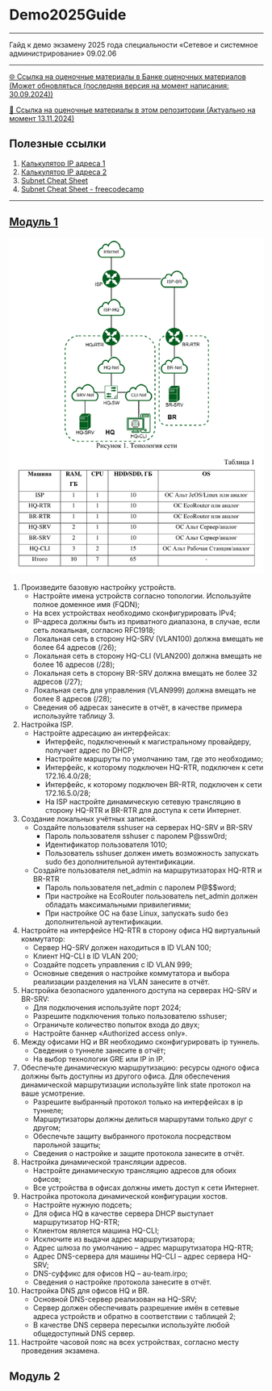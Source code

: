# Demo2025Guide

---

Гайд к демо экзамену 2025 года специальности «Сетевое и системное администрирование» 09.02.06

---

[🌐 Ссылка на оценочные материалы в Банке оценочных материалов (Может обновляться (последняя версия на момент написания: 30.09.2024))](https://bom.firpo.ru/Public/2359)

[📂 Ссылка на оценочные материалы в этом репозитории (Актуально на момент 13.11.2024)](https://github.com/MaHivka/Demo2025Guide/blob/main/Оценочные%20материалы/КОД%2009.02.06-1-2025%20Том%201.pdf)

## Полезные ссылки
1. [Калькулятор IP адреса 1](https://www.calcip.com/)
2. [Калькулятор IP адреса 2](https://ip-calculator.ru/)
3. [Subnet Cheat Sheet](https://www.aelius.com/njh/subnet_sheet.html)
4. [Subnet Cheat Sheet - freecodecamp](https://www.freecodecamp.org/news/subnet-cheat-sheet-24-subnet-mask-30-26-27-29-and-other-ip-address-cidr-network-references/)

---

## [Модуль 1]()
![Топология сети модуля 1](https://github.com/MaHivka/Demo2025Guide/blob/main/Оценочные%20материалы/Картинки/20241113_160304.png)
1. Произведите базовую настройку устройств.
	- Настройте имена устройств согласно топологии. Используйте полное доменное имя (FQDN);
	- На всех устройствах необходимо сконфигурировать IPv4;
	- IP-адреса должны быть из приватного диапазона, в случае, если сеть локальная, согласно RFC1918;
	- Локальная сеть в сторону HQ-SRV (VLAN100) должна вмещать не более 64 адресов (/26);
	- Локальная сеть в сторону HQ-CLI (VLAN200) должна вмещать не более 16 адресов (/28);
	- Локальная сеть в сторону BR-SRV должна вмещать не более 32 адресов (/27);
	- Локальная сеть для управления (VLAN999) должна вмещать не более 8 адресов (/28);
	- Сведения об адресах занесите в отчёт, в качестве примера используйте таблицу 3.
2. Настройка ISP.
	- Настройте адресацию ан интерфейсах:
    	- Интерфейс, подключенный к магистральному провайдеру, получает адрес по DHCP;
    	- Настройте маршруты по умолчанию там, где это необходимо;
    	- Интерфейс, к которому подключен HQ-RTR, подключен к сети 172.16.4.0/28;
    	- Интерфейс, к которому подключен BR-RTR, подключен к сети 172.16.5.0/28;
    	- На ISP настройте динамическую сетевую трансляцию в сторону HQ-RTR и BR-RTR для доступа к сети Интернет.
3. Создание локальных учётных записей.
	- Создайте пользователя sshuser на серверах HQ-SRV и BR-SRV
    	- Пароль пользователя sshuser с паролем P@ssw0rd;
    	- Идентификатор пользователя 1010;
    	- Пользователь sshuser должен иметь возможность запускать sudo без дополнительной аутентификации.
  	- Создайте пользователя net_admin на маршрутизаторах HQ-RTR и BR-RTR
    	- Пароль пользователя net_admin с паролем P@$$word;
    	- При настройке на EcoRouter пользователь net_admin должен обладать максимальными привилегиями;
    	- При настройке ОС на базе Linux, запускать sudo без дополнительной аутентификации.
4. Настройте на интерфейсе HQ-RTR в сторону офиса HQ виртуальный коммутатор:
	- Сервер HQ-SRV должен находиться в ID VLAN 100;
	- Клиент HQ-CLI в ID VLAN 200;
	- Создайте подсеть управления с ID VLAN 999;
	- Основные сведения о настройке коммутатора и выбора реализации разделения на VLAN занесите в отчёт.
5. Настройка безопасного удаленного доступа на серверах HQ-SRV и BR-SRV:
	- Для подключения используйте порт 2024;
	- Разрешите подключения только пользователю sshuser;
	- Ограничьте количество попыток входа до двух;
	- Настройте баннер «Authorized access only».
6. Между офисами HQ и BR необходимо сконфигурировать ip туннель.
	- Сведения о туннеле занесите в отчёт;
	- На выбор технологии GRE или IP in IP.
7. Обеспечьте динамическую маршрутизацию: ресурсы одного офиса должны быть доступны из другого офиса. Для обеспечения динамической маршрутизации используйте link state протокол на ваше усмотрение.
	- Разрешите выбранный протокол только на интерфейсах в ip туннеле;
	- Маршрутизаторы должны делиться маршрутами только друг с другом;
	- Обеспечьте защиту выбранного протокола посредством парольной защиты;
	- Сведения о настройке и защите протокола занесите в отчёт.
8. Настройка динамической трансляции адресов.
	- Настройте динамическую трансляцию адресов для обоих офисов;
	- Все устройства в офисах должны иметь доступ к сети Интернет.
9. Настройка протокола динамической конфигурации хостов.
	- Настройте нужную подсеть;
	- Для офиса HQ в качестве сервера DHCP выступает маршрутизатор HQ-RTR;
	- Клиентом является машина HQ-CLI;
	- Исключите из выдачи адрес маршрутизатора;
	- Адрес шлюза по умолчанию – адрес маршрутизатора HQ-RTR;
	- Адрес DNS-сервера для машины HQ-CLI – адрес сервера HQ-SRV;
	- DNS-суффикс для офисов HQ – au-team.irpo;
	- Сведения о настройке протокола занесите в отчёт.
10. Настройка DNS для офисов HQ и BR.
	- Основной DNS-сервер реализован на HQ-SRV;
	- Сервер должен обеспечивать разрешение имён в сетевые адреса устройств и обратно в соответствии с таблицей 2;
	- В качестве DNS сервера пересылки используйте любой общедоступный DNS сервер.
11. Настройте часовой пояс на всех устройствах, согласно месту проведения экзамена.

## Модуль 2
